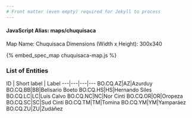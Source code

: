 ```yaml
---
# Front matter (even empty) required for Jekyll to process
---
```


#### JavaScript Alias: maps/chuquisaca

Map Name: Chuquisaca
Dimensions (Width x Height): 300x340



{% embed_spec_map chuquisaca-map.js %}

### List of Entities

ID | Short label | Label
---|---|---|---
BO.CQ.AZ|AZ|Azurduy
BO.CQ.BB|BB|Belisario Boeto
BO.CQ.HS|HS|Hernando Siles
BO.CQ.LC|LC|Luis Calvo
BO.CQ.NC|NC|Nor Cinti
BO.CQ.OR|OR|Oropeza
BO.CQ.SC|SC|Sud Cinti
BO.CQ.TM|TM|Tomina
BO.CQ.YM|YM|Yamparáez
BO.CQ.ZU|ZU|Zudáñez